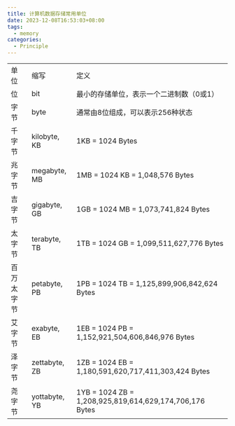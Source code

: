 ```yaml
---
title: 计算机数据存储常用单位
date: 2023-12-08T16:53:03+08:00
tags:
  - memory
categories:
  - Principle
---
```

|   |   |   |
|---|---|---|
|单位|缩写|定义|
|位|bit|最小的存储单位，表示一个二进制数（0或1）|
|字节|byte|通常由8位组成，可以表示256种状态|
|千字节|kilobyte, KB|1KB = 1024 Bytes|
|兆字节|megabyte, MB|1MB = 1024 KB = 1,048,576 Bytes|
|吉字节|gigabyte, GB|1GB = 1024 MB = 1,073,741,824 Bytes|
|太字节|terabyte, TB|1TB = 1024 GB = 1,099,511,627,776 Bytes|
|百万太字节|petabyte, PB|1PB = 1024 TB = 1,125,899,906,842,624 Bytes|
|艾字节|exabyte, EB|1EB = 1024 PB = 1,152,921,504,606,846,976 Bytes|
|泽字节|zettabyte, ZB|1ZB = 1024 EB = 1,180,591,620,717,411,303,424 Bytes|
|尧字节|yottabyte, YB|1YB = 1024 ZB = 1,208,925,819,614,629,174,706,176 Bytes|
